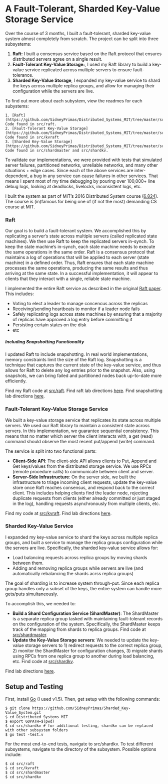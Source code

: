 # A Fault-Tolerant, Sharded Key-Value Storage Service

Over the course of 3 months, I built a fault-tolerant, sharded key-value system almost completely from scratch. 
The project can be split into three subsystems: 
1. **Raft:** I built a consensus service based on the Raft protocol that ensures distributed servers agree on a single result.  
2. **Fault-Tolerant Key-Value Storage:**, I used my Raft library to build a key-value service replicated across multiple servers to ensure fault-tolerance. 
3. **Sharded Key-Value Storage**, I expanded my key-value service to shard the keys across multiple replica groups, and allow for managing their configuration while the servers are live. 

To find out more about each subystem, view the readmes for each subystems: 
```
1. [Raft](https://github.com/SidneyPrimas/Distributed_Systems_MIT/tree/master/src/raft): Code found in src/raft.
2. [Fault-Tolerant Key-Value Storage](https://github.com/SidneyPrimas/Distributed_Systems_MIT/tree/master/src/kvraft): Code found in src/kvraft
3. [Sharded Key-Value Storage](https://github.com/SidneyPrimas/Distributed_Systems_MIT/tree/master/src/shardkv): Code found in src/shardmaster and src/shardkv.
```


To validate our implementations, we were provided with tests that simulated server failures, partitioned networks, unreliable networks, and many other situations + edge cases. Since each of the above services are inter-dependent, a bug in any service can cause failures in other services. That means I spent most of my time debugging by pouring over 100,000+ line debug logs, looking at deadlocks, livelocks, inconsistent logs, etc. 

I built the system as part of MIT’s 2016 Distributed System course ([6.824](http://nil.csail.mit.edu/6.824/2016/index.html)). The course is (in)famous for being one of (if not the most) demanding CS course at MIT. 






### Raft
Our goal is to build a fault-tolerant system. We accomplished this by replicating a server’s state across multiple servers (called replicated state machines). We then use Raft to keep the replicated servers in-synch. To keep the state machine’s in-synch, each state machine needs to execute the same operations in the same order. Raft is a consensus protocol that maintains a log of operations that will be applied to each server (state machine) in a defined order. Thus, Raft ensures that each state machine processes the same operations, producing the same results and thus arriving at the same state. In a successful implementation, it will appear to clients that they interact with a single, reliable state machine.  

I implemented the entire Raft service as described in the original [Raft paper](https://raft.github.io/raft.pdf). This includes: 
* Voting to elect a leader to manage concencus across the replicas 
* Receiving/sending heartbeats to monitor if a leader node fails 
* Safely replicating logs across state machines by ensuring that a majority of replicas have approved a log entry before committing it
* Persisting certain states on the disk
* etc

##### Including Snapshotting Functionality
I updated Raft to include snapshotting. In real world implementations, memory constraints limit the size of the Raft log. Snapshotting is a technique that captures the current state of the key-value service, and thus allows for Raft to delete any log entries prior to the snapshot. Also, using snapshots, we can bring failed and partitioned nodes back up-to-date more efficiently. 

Find my Raft code at [src/raft](https://github.com/SidneyPrimas/Distributed_Systems_MIT/tree/master/src/raft).
Find raft lab directions [here](http://nil.csail.mit.edu/6.824/2016/labs/lab-raft.html).
Find snapshotting lab directions [here](http://nil.csail.mit.edu/6.824/2016/labs/lab-kvraft.html).

### Fault-Tolerant Key-Value Storage Service
We built a key-value storage service that replicates its state across multiple servers. We used our Raft library to maintain a consistent state across servers. In this implementation, we guarantee sequential consistency. This means that no matter which server the client interacts with, a get (read) command should observe the most recent put/append (write) command. 


The service is split into two functional parts:  
* **Client-Side API**: The client-side API allows clients to Put, Append and Get keys/values from the distributed storage service. We use RPCs (remote procedure calls) to communicate between client and server.  
* **Server-Side Infrastructure**:  On the server side, we built the infrastructure to triage incoming client requests, update the key-value store once Raft reaches consensus, and respond back to the correct client. This includes helping clients find the leader node, rejecting duplicate requests from clients (either already committed or just staged in the log), handling requests asynchronously from multiple clients, etc. 

Find my code at [src/kvraft](https://github.com/SidneyPrimas/Distributed_Systems_MIT/tree/master/src/kvraft).
Find lab directions [here](http://nil.csail.mit.edu/6.824/2016/labs/lab-kvraft.html).

### Sharded Key-Value Service 
I expanded my key-value service to shard the keys across multiple replica groups, and built a service to manage the replica groups configuration while the servers are live. Specifically, the sharded key-value service allows for:
+ Load balancing requests across replica groups by moving shards between them. 
+ Adding and removing replica groups while servers are live (and automatically rebalancing the shards acrss replica groups)

The goal of sharding is to increase system through-put. Since each replica group handles only a subset of the keys, the entire system can handle more gets/puts simultaneously. 

To accomplish this, we needed to: 
* **Build a Shard Configuration Service (ShardMaster)**: The ShardMaster is a separate replica group tasked with maintaining fault-tolerant records on the configuration of the system. Specifically, the ShardMaster keeps track of the mapping from shards to replica groups. Find code at [src/shardmaster](https://github.com/SidneyPrimas/Distributed_Systems_MIT/tree/master/src/shardmaster).
* **Update the Key-Value Storage servers**: We needed to update the key-value storage servers to 1) redirect requests to the correct replica group, 2) monitor the ShardMaster for configuration changes, 3) migrate shards using RPCs from one replica group to another during load balancing, etc. Find code at [src/shardkv](https://github.com/SidneyPrimas/Distributed_Systems_MIT/tree/master/src/shardkv).

Find lab directions [here](http://nil.csail.mit.edu/6.824/2016/labs/lab-shard.html).

## Setup and Testing 
First, install [Go](https://golang.org/) (I used v1.5). Then, get setup with the following commands:
```
$ git clone https://github.com/SidneyPrimas/Sharded_Key-Value_System.git
$ cd Distributed_Systems_MIT
$ export GOPATH=$(pwd)
$ cd src/shardkv # for additional testing, shardkv can be replaced with other subsystem folders
$ go test -test.v
```

For the most end-to-end tests, navigate to src/shardkv. To test different subsystems, navigate to the directory of the subsystem. Possible options include: 
```
$ cd src/raft
$ cd src/kvraft
$ cd src/shardmaster
$ cd src/shardkv
```
